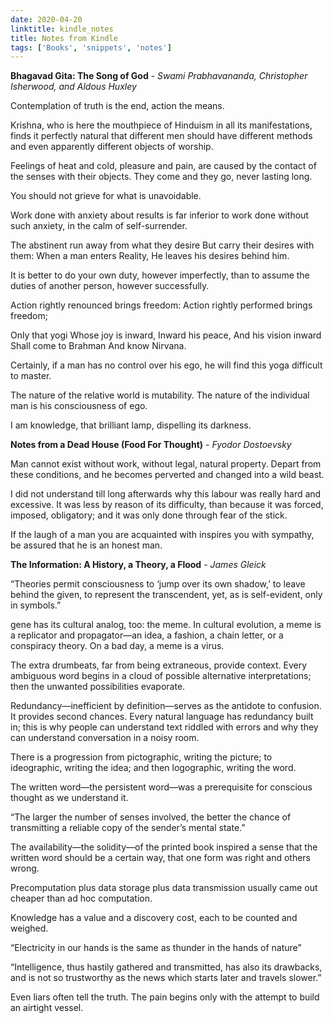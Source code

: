 ```yaml
---
date: 2020-04-20
linktitle: kindle_notes
title: Notes from Kindle
tags: ['Books', 'snippets', 'notes']
---
```


**Bhagavad Gita: The Song of God**  - *Swami Prabhavananda, Christopher Isherwood, and Aldous Huxley*

Contemplation of truth is the end, action the means.

Krishna, who is here the mouthpiece of Hinduism in all its manifestations, finds it perfectly natural that different men should have different methods and even apparently different objects of worship.

Feelings of heat and cold, pleasure and pain, are caused by the contact of the senses with their objects. They come and they go, never lasting long.

You should not grieve for what is unavoidable.

Work done with anxiety about results is far inferior to work done without such anxiety, in the calm of self-surrender.

The abstinent run away from what they desire But carry their desires with them: When a man enters Reality, He leaves his desires behind him.

It is better to do your own duty, however imperfectly, than to assume the duties of another person, however successfully.

Action rightly renounced brings freedom: Action rightly performed brings freedom;

Only that yogi Whose joy is inward, Inward his peace, And his vision inward Shall come to Brahman And know Nirvana.

Certainly, if a man has no control over his ego, he will find this yoga difficult to master.

The nature of the relative world is mutability. The nature of the individual man is his consciousness of ego.

I am knowledge, that brilliant lamp, dispelling its darkness.

**Notes from a Dead House (Food For Thought)** - *Fyodor Dostoevsky*

Man cannot exist without work, without legal, natural property. Depart from these conditions, and he becomes perverted and changed into a wild beast.

I did not understand till long afterwards why this labour was really hard and excessive. It was less by reason of its difficulty, than because it was forced, imposed, obligatory; and it was only done through fear of the stick.

If the laugh of a man you are acquainted with inspires you with sympathy, be assured that he is an honest man.

**The Information: A History, a Theory, a Flood** - *James Gleick*

“Theories permit consciousness to ‘jump over its own shadow,’ to leave behind the given, to represent the transcendent, yet, as is self-evident, only in symbols.”

gene has its cultural analog, too: the meme. In cultural evolution, a meme is a replicator and propagator—an idea, a fashion, a chain letter, or a conspiracy theory. On a bad day, a meme is a virus.

The extra drumbeats, far from being extraneous, provide context. Every ambiguous word begins in a cloud of possible alternative interpretations; then the unwanted possibilities evaporate.

Redundancy—inefficient by definition—serves as the antidote to confusion. It provides second chances. Every natural language has redundancy built in; this is why people can understand text riddled with errors and why they can understand conversation in a noisy room.

There is a progression from pictographic, writing the picture; to ideographic, writing the idea; and then logographic, writing the word.

The written word—the persistent word—was a prerequisite for conscious thought as we understand it.

“The larger the number of senses involved, the better the chance of transmitting a reliable copy of the sender’s mental state.”

The availability—the solidity—of the printed book inspired a sense that the written word should be a certain way, that one form was right and others wrong.

Precomputation plus data storage plus data transmission usually came out cheaper than ad hoc computation.

Knowledge has a value and a discovery cost, each to be counted and weighed.

“Electricity in our hands is the same as thunder in the hands of nature”

“Intelligence, thus hastily gathered and transmitted, has also its drawbacks, and is not so trustworthy as the news which starts later and travels slower.”

Even liars often tell the truth. The pain begins only with the attempt to build an airtight vessel.

